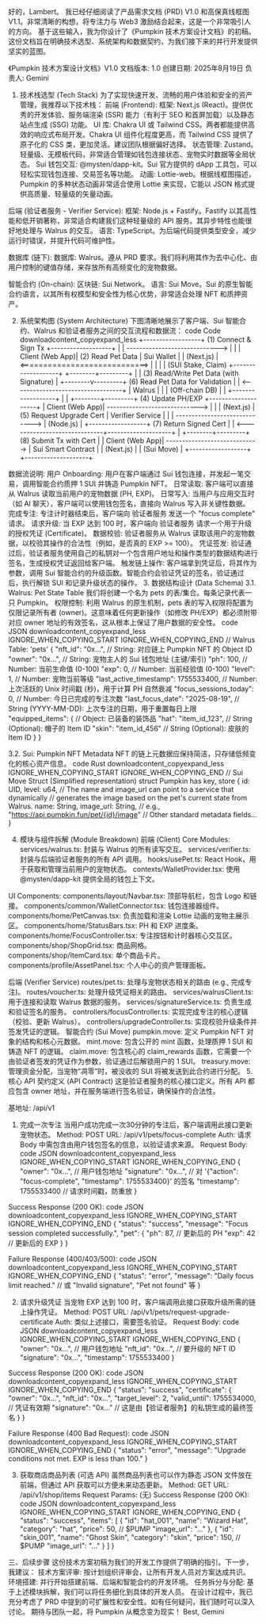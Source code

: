 好的，Lambert。
我已经仔细阅读了产品需求文档 (PRD) V1.0 和高保真线框图 V1.1。非常清晰的构想，将专注力与 Web3 激励结合起来，这是一个非常吸引人的方向。
基于这些输入，我为你设计了《Pumpkin 技术方案设计文档》的初稿。这份文档旨在明确技术选型、系统架构和数据契约，为我们接下来的并行开发提供坚实的蓝图。

《Pumpkin 技术方案设计文档》V1.0
文档版本: 1.0
创建日期: 2025年8月19日
负责人: Gemini

1. 技术栈选型 (Tech Stack)
为了实现快速开发、流畅的用户体验和安全的资产管理，我推荐以下技术栈：
前端 (Frontend):
框架: Next.js (React)。提供优秀的开发体验、服务端渲染 (SSR) 能力（有利于 SEO 和首屏加载）以及静态站点生成 (SSG) 功能。
UI 库: Chakra UI 或 Tailwind CSS。两者都能提供高效的响应式布局开发。Chakra UI 组件化程度更高，而 Tailwind CSS 提供了原子化的 CSS 类，更加灵活。建议团队根据偏好选择。
状态管理: Zustand。轻量级、无模板代码，非常适合管理如钱包连接状态、宠物实时数据等全局状态。
Sui 钱包交互: @mysten/dapp-kit。Sui 官方提供的 dApp 工具包，可以轻松实现钱包连接、交易签名等功能。
动画: Lottie-web。根据线框图描述，Pumpkin 的多种状态动画非常适合使用 Lottie 来实现，它能以 JSON 格式提供高质量、轻量级的矢量动画。


后端 (验证者服务 - Verifier Service):
框架: Node.js + Fastify。Fastify 以其高性能和低开销著称，非常适合构建我们这种轻量级的 API 服务。其异步特性也能很好地处理与 Walrus 的交互。
语言: TypeScript。为后端代码提供类型安全，减少运行时错误，并提升代码可维护性。


数据库 (链下):
数据库: Walrus。遵从 PRD 要求。我们将利用其作为去中心化、由用户控制的键值存储，来存放所有高频变化的宠物数据。


智能合约 (On-chain):
区块链: Sui Network。
语言: Sui Move。Sui 的原生智能合约语言，以其所有权模型和安全性为核心优势，非常适合处理 NFT 和质押资产。


2. 系统架构图 (System Architecture)
下图清晰地展示了客户端、Sui 智能合约、Walrus 和验证者服务之间的交互流程和数据流：
code Code
downloadcontent_copyexpand_less
   +------------------+      (1) Connect & Sign Tx      +-------------------+
|                  | -----------------------------> |                   |
|  Client (Web App)|      (2) Read Pet Data          |    Sui Wallet     |
|   (Next.js)      | <============================> |                   |
|                  |      (SUI Stake, Claim)         +-------------------+
+--------+---------+
         |
         | (3) Read/Write Pet Data (with Signature)
         |
+--------v---------+      (6) Read Pet Data for Validation
|                  | <----------------------------------+
|      Walrus      |                                    |
|  (Off-chain DB)  |                                    |
+------------------+                                    |
                                                        |
+--------+---------+      (4) Update PH/EXP             +--------------------+
|  Client (Web App)| -----------------------------> |                    |
|   (Next.js)      |      (5) Request Upgrade Cert    |  Verifier Service  |
|                  | -----------------------------> |    (Node.js)       |
+------------------+      (7) Return Signed Cert      |                    |
                         <-----------------------------+--------------------+
                                                        |
+--------+---------+      (8) Submit Tx with Cert     |
|  Client (Web App)| -----------------------------> |   Sui Smart Contract   |
|   (Next.js)      |                                    |      (Sui Move)        |
+------------------+                                    +--------------------+
 
数据流说明:
用户 Onboarding: 用户在客户端通过 Sui 钱包连接，并发起一笔交易，调用智能合约质押 1 SUI 并铸造 Pumpkin NFT。
日常读取: 客户端可以直接从 Walrus 读取当前用户的宠物数据 (PH, EXP)。
日常写入: 当用户与应用交互时（如 AI 聊天），客户端可以使用钱包签名，直接向 Walrus 写入非关键性数据。
完成专注: 专注计时器结束后，客户端向 验证者服务 发送一个 "focus complete" 请求。
请求升级: 当 EXP 达到 100 时，客户端向 验证者服务 请求一个用于升级的授权凭证 (Certificate)。
数据校验: 验证者服务从 Walrus 读取该用户的宠物数据，以校验其操作的合法性（例如，是否真的 EXP >= 100）。
凭证签发: 验证通过后，验证者服务使用自己的私钥对一个包含用户地址和操作类型的数据结构进行签名，生成授权凭证返回给客户端。
触发链上操作: 客户端拿到凭证后，将其作为参数，调用 Sui 智能合约的升级函数。智能合约会验证凭证的签名，验证通过后，执行解锁 SUI 和记录升级状态的操作。
3. 数据结构设计 (Data Schema)
3.1. Walrus: Pet State Table
我们将创建一个名为 pets 的表/集合。每条记录代表一只 Pumpkin。
权限控制: 利用 Walrus 的原生机制，pets 表的写入权限将配置为仅限记录所有者 (owner)。这意味着任何更新操作（如修改 PH/EXP）都必须附带对应 owner 地址的有效签名，这从根本上保证了用户数据的安全性。
code JSON
downloadcontent_copyexpand_less
IGNORE_WHEN_COPYING_START
IGNORE_WHEN_COPYING_END
   // Walrus Table: 'pets'
{
  "nft_id": "0x...",          // String: 对应链上 Pumpkin NFT 的 Object ID
  "owner": "0x...",            // String: 宠物主人的 Sui 钱包地址 (主键/索引)
  "ph": 100,                   // Number: 当前生命值 (0-100)
  "exp": 0,                    // Number: 当前经验值 (0-100)
  "level": 1,                  // Number: 宠物当前等级
  "last_active_timestamp": 1755533400, // Number: 上次活跃的 Unix 时间戳 (秒)，用于计算 PH 自然衰减
  "focus_sessions_today": 0,   // Number: 今日已完成的专注次数
  "last_focus_date": "2025-08-19", // String (YYYY-MM-DD): 上次专注的日期，用于重置每日上限
  "equipped_items": {          // Object: 已装备的装饰品
    "hat": "item_id_123",      // String (Optional): 帽子的 Item ID
    "skin": "item_id_456"      // String (Optional): 皮肤的 Item ID
  }
}
 
3.2. Sui: Pumpkin NFT Metadata
NFT 的链上元数据应保持简洁，只存储低频变化的核心资产信息。
code Rust
downloadcontent_copyexpand_less
IGNORE_WHEN_COPYING_START
IGNORE_WHEN_COPYING_END
   // Sui Move Struct (Simplified representation)
struct Pumpkin has key, store {
    id: UID,
    level: u64,
    // The name and image_url can point to a service that dynamically
    // generates the image based on the pet's current state from Walrus.
    name: String,
    image_url: String, // e.g., "https://api.pumpkin.fun/pet/{id}/image"
    // Other standard metadata fields...
}
 
4. 模块与组件拆解 (Module Breakdown)
前端 (Client)
Core Modules:
services/walrus.ts: 封装与 Walrus 的所有读写交互。
services/verifier.ts: 封装与后端验证者服务的所有 API 调用。
hooks/usePet.ts: React Hook，用于获取和管理当前用户的宠物状态。
contexts/WalletProvider.tsx: 使用 @mysten/dapp-kit 提供全局的钱包上下文。


UI Components:
components/layout/Navbar.tsx: 顶部导航栏，包含 Logo 和链接。
components/common/WalletConnector.tsx: 钱包连接器组件。
components/home/PetCanvas.tsx: 负责加载和渲染 Lottie 动画的宠物主展示区。
components/home/StatusBars.tsx: PH 和 EXP 进度条。
components/home/FocusController.tsx: 专注按钮和计时器核心交互区。
components/shop/ShopGrid.tsx: 商品网格。
components/shop/ItemCard.tsx: 单个商品卡片。
components/profile/AssetPanel.tsx: 个人中心的资产管理面板。


后端 (Verifier Service)
routes/pet.ts: 处理与宠物状态相关的路由 (e.g., 完成专注)。
routes/voucher.ts: 处理升级凭证相关的路由。
services/walrusClient.ts: 用于连接和读取 Walrus 数据的服务。
services/signatureService.ts: 负责生成和验证签名的服务。
controllers/focusController.ts: 实现完成专注的核心逻辑（校验、更新 Walrus）。
controllers/upgradeController.ts: 实现校验升级条件并签发凭证的逻辑。
智能合约 (Sui Move)
pumpkin.move: 定义 Pumpkin NFT 对象的结构和核心元数据。
mint.move: 包含公开的 mint 函数，处理质押 1 SUI 和铸造 NFT 的逻辑。
claim.move: 包含核心的 claim_rewards 函数，它需要一个由验证者签发的凭证作为参数，验证通过后解锁用户的 1 SUI。
treasury.move: 管理资金分配，当宠物“凋零”时，被没收的 SUI 将被发送到此合约进行分配。
5. 核心 API 契约定义 (API Contract)
这是验证者服务的核心接口定义。所有 API 都应包含 owner 地址，并在服务端进行签名验证，确保操作的合法性。

基地址: /api/v1
1. 完成一次专注
当用户成功完成一次30分钟的专注后，客户端调用此接口更新宠物状态。
Method: POST
URL: /api/v1/pets/focus-complete
Auth: 请求 Body 中需包含由用户钱包签名的信息，以验证请求来源。
Request Body:
 code JSON
downloadcontent_copyexpand_less
IGNORE_WHEN_COPYING_START
IGNORE_WHEN_COPYING_END
    {
  "owner": "0x...", // 用户钱包地址
  "signature": "0x...", // 对 '{"action": "focus-complete", "timestamp": 1755533400}' 的签名
  "timestamp": 1755533400 // 请求时间戳，防重放
}
 
Success Response (200 OK):
 code JSON
downloadcontent_copyexpand_less
IGNORE_WHEN_COPYING_START
IGNORE_WHEN_COPYING_END
    {
  "status": "success",
  "message": "Focus session completed successfully.",
  "pet": {
    "ph": 87, // 更新后的 PH
    "exp": 42  // 更新后的 EXP
  }
}
 
Failure Response (400/403/500):
 code JSON
downloadcontent_copyexpand_less
IGNORE_WHEN_COPYING_START
IGNORE_WHEN_COPYING_END
    {
  "status": "error",
  "message": "Daily focus limit reached." // 或 "Invalid signature", "Pet not found" 等
}
 
2. 请求升级凭证
当宠物 EXP 达到 100 时，客户端调用此接口获取升级所需的链上操作凭证。
Method: POST
URL: /api/v1/pets/request-upgrade-certificate
Auth: 类似上述接口，需要签名验证。
Request Body:
 code JSON
downloadcontent_copyexpand_less
IGNORE_WHEN_COPYING_START
IGNORE_WHEN_COPYING_END
    {
  "owner": "0x...", // 用户钱包地址
  "nft_id": "0x...", // 要升级的 NFT ID
  "signature": "0x...",
  "timestamp": 1755533400
}
 
Success Response (200 OK):
 code JSON
downloadcontent_copyexpand_less
IGNORE_WHEN_COPYING_START
IGNORE_WHEN_COPYING_END
    {
  "status": "success",
  "certificate": {
    "owner": "0x...",
    "nft_id": "0x...",
    "target_level": 2,
    "valid_until": 1755534000, // 凭证有效期
    "signature": "0x..." // 这是由【验证者服务】的私钥生成的最终签名
  }
}
 
Failure Response (400 Bad Request):
 code JSON
downloadcontent_copyexpand_less
IGNORE_WHEN_COPYING_START
IGNORE_WHEN_COPYING_END
    {
  "status": "error",
  "message": "Upgrade conditions not met. EXP is less than 100."
}
 
3. 获取商店商品列表 (可选 API)
虽然商品列表也可以作为静态 JSON 文件放在前端，但通过 API 获取可以方便未来动态更新。
Method: GET
URL: /api/v1/shop/items
Request Params: (无)
Success Response (200 OK):
 code JSON
downloadcontent_copyexpand_less
IGNORE_WHEN_COPYING_START
IGNORE_WHEN_COPYING_END
    {
  "status": "success",
  "items": [
    {
      "id": "hat_001",
      "name": "Wizard Hat",
      "category": "hat",
      "price": 50, // $PUMP
      "image_url": "..."
    },
    {
      "id": "skin_001",
      "name": "Ghost Skin",
      "category": "skin",
      "price": 150, // $PUMP
      "image_url": "..."
    }
  ]
}
 

三、后续步骤
这份技术方案初稿为我们的开发工作提供了明确的指引。下一步，我建议：
技术方案评审: 按计划组织评审会，让所有开发人员对方案达成共识。
环境搭建: 并行开始搭建前端、后端和智能合约的开发环境。
任务拆分与分配: 基于上述模块拆解，我们可以将任务细化到具体的开发人员。
在设计过程中，我已充分考虑了 PRD 中提到的可扩展性和安全性。如有任何疑问，我们随时可以深入讨论。
期待与团队一起，将 Pumpkin 从概念变为现实！
Best,
Gemini

